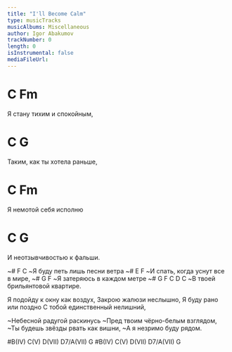 ```yaml
---
title: "I'll Become Calm"
type: musicTracks
musicAlbums: Miscellaneous
author: Igor Abakumov
trackNumber: 0
length: 0
isInstrumental: false
mediaFileUrl: 
---
```


#    C         Fm
Я стану тихим и спокойным,
#   C             G
Таким, как ты хотела раньше,
#   C         Fm
Я немотой себя исполню
#   C        G
И неотзывчивостью к фальши.

~#   F              C
~Я буду петь лишь песни ветра
~#    E             F
~И спать, когда уснут все в мире,
~#   G           F
~Я затеряюсь в каждом метре
~#     G            F       C D C
~В твоей брильянтовой квартире.

Я подойду к окну как воздух,
Закрою жалюзи неслышно,
Я буду рано или поздно
С тобой единственный нелишний,

~Небесной радугой раскинусь
~Пред твоим чёрно-белым взглядом,
~Ты будешь звёзды рвать как вишни,
~А я незримо буду рядом.

#B(IV) C(V) D(VII) D7/A(VII) G
#B(IV) C(V) D(VII) D7/A(VII) G

